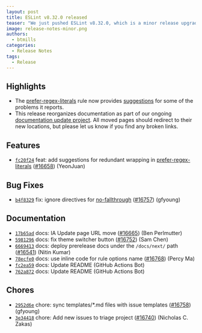 ```yaml
---
layout: post
title: ESLint v8.32.0 released
teaser: "We just pushed ESLint v8.32.0, which is a minor release upgrade of ESLint. This release adds some new features and fixes several bugs found in the previous release."
image: release-notes-minor.png
authors:
  - btmills
categories:
  - Release Notes
tags:
  - Release
---
```


## Highlights

* The [prefer-regex-literals](/docs/rules/prefer-regex-literals) rule now provides [suggestions](/docs/latest/extend/custom-rules#providing-suggestions) for some of the problems it reports.
* This release reorganizes documentation as part of our ongoing [documentation update project](https://github.com/eslint/eslint/issues/16365). All moved pages should redirect to their new locations, but please let us know if you find any broken links.

## Features


* [`fc20f24`](https://github.com/eslint/eslint/commit/fc20f242a2ac073b5af6d5fca67e07a175f36c3b) feat: add suggestions for redundant wrapping in [prefer-regex-literals](/docs/rules/prefer-regex-literals) ([#16658](https://github.com/eslint/eslint/issues/16658)) (YeonJuan)






## Bug Fixes


* [`b4f8329`](https://github.com/eslint/eslint/commit/b4f8329164d7b293a1557e05b987d2a685fe1d30) fix: ignore directives for [no-fallthrough](/docs/rules/no-fallthrough) ([#16757](https://github.com/eslint/eslint/issues/16757)) (gfyoung)




## Documentation


* [`17b65ad`](https://github.com/eslint/eslint/commit/17b65ad10d653bb05077f21d8b1f79bee96e38d8) docs: IA Update page URL move ([#16665](https://github.com/eslint/eslint/issues/16665)) (Ben Perlmutter)
* [`5981296`](https://github.com/eslint/eslint/commit/5981296d5c7c86228ad766009901191fdd87d5a4) docs: fix theme switcher button ([#16752](https://github.com/eslint/eslint/issues/16752)) (Sam Chen)
* [`6669413`](https://github.com/eslint/eslint/commit/66694136b67277c050bd27f60050779687a88c9f) docs: deploy prerelease docs under the `/docs/next/` path ([#16541](https://github.com/eslint/eslint/issues/16541)) (Nitin Kumar)
* [`78ecfe0`](https://github.com/eslint/eslint/commit/78ecfe0e52c0e5780fefc8dc9a98864e48de6637) docs: use inline code for rule options name ([#16768](https://github.com/eslint/eslint/issues/16768)) (Percy Ma)
* [`fc2ea59`](https://github.com/eslint/eslint/commit/fc2ea598aee97beb6d768866da1ee4f63775f0c9) docs: Update README (GitHub Actions Bot)
* [`762a872`](https://github.com/eslint/eslint/commit/762a8727fb3b5619cff900826053b643ca5f1162) docs: Update README (GitHub Actions Bot)








## Chores


* [`2952d6e`](https://github.com/eslint/eslint/commit/2952d6ed95811ce0971b6855d66fb7a9767a7b72) chore: sync templates/*.md files with issue templates ([#16758](https://github.com/eslint/eslint/issues/16758)) (gfyoung)
* [`3e34418`](https://github.com/eslint/eslint/commit/3e34418b31664decfb2337de798feafbf985b66c) chore: Add new issues to triage project ([#16740](https://github.com/eslint/eslint/issues/16740)) (Nicholas C. Zakas)
